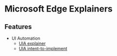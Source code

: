 # Microsoft Edge Explainers

## Features

* UI Automation
  * [UIA explainer](UIA/explainer.md)
  * [UIA intent-to-implement](UIA/i2i.md)